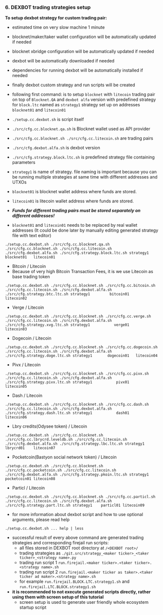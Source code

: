 ### 6. DEXBOT trading strategies setup

**To setup dexbot strategy for custom trading pair:**
  * estimated time on very slow machine 1 minute
  * blocknet/maker/taker wallet configuration will be automatically updated if needed
  * blocknet xbridge configuration will be automatically updated if needed
  * dexbot will be automatically downloaded if needed
  * dependencies for running dexbot will be automatically installed if needed
  * finally dexbot custom strategy and run scripts will be created
  
  * following first command: is to setup `blocknet` with `litecoin` trading pair on top of `Blocknet.QA` and `dexbot alfa` version with predefined strategy for `block.ltc` named as `strategy1` strategy set up on addresses `blocknet01` and `litecoin01`
  * `./setup.cc.dexbot.sh` is script itself
  * `./src/cfg.cc.blocknet.qa.sh` is Blocknet wallet used as API provider
  * `./src/cfg.cc.blocknet.sh ./src/cfg.cc.litecoin.sh` are trading pairs
  * `./src/cfg.dexbot.alfa.sh` is dexbot version
  * `./src/cfg.strategy.block.ltc.sh` is predefined strategy file containing parameters
  * `strategy1` is name of strategy. file naming is important because you can be running multiple strategies at same time with different addresses and UTXOs
  * `blocknet01` is blocknet wallet address where funds are stored.
  * `litecoin01` is litecoin wallet address where funds are stored.
  * ***Funds for different trading pairs must be stored separately on different addresses!***
  * `blocknet01` and `litecoin01` needs to be replaced by real wallet addresses (It could be done later by manually editing generated strategy file with text editor)
```
./setup.cc.dexbot.sh ./src/cfg.cc.blocknet.qa.sh ./src/cfg.cc.blocknet.sh ./src/cfg.cc.litecoin.sh ./src/cfg.dexbot.alfa.sh ./src/cfg.strategy.block.ltc.sh strategy1      blocknet01   litecoin01
```
  * Bitcoin / Litecoin
  * Because of very high Bitcoin Transaction Fees, it is we use Litecoin as base trading token
```
./setup.cc.dexbot.sh ./src/cfg.cc.blocknet.sh ./src/cfg.cc.bitcoin.sh ./src/cfg.cc.litecoin.sh ./src/cfg.dexbot.alfa.sh ./src/cfg.strategy.btc.ltc.sh strategy1         bitcoin01    litecoin02
```
  * Verge / Litecoin
```
./setup.cc.dexbot.sh ./src/cfg.cc.blocknet.sh ./src/cfg.cc.verge.sh ./src/cfg.cc.litecoin.sh ./src/cfg.dexbot.alfa.sh ./src/cfg.strategy.xvg.ltc.sh strategy1           verge01      litecoin03
```
  * Dogecoin / Litecoin
```
./setup.cc.dexbot.sh ./src/cfg.cc.blocknet.sh ./src/cfg.cc.dogecoin.sh ./src/cfg.cc.litecoin.sh ./src/cfg.dexbot.alfa.sh ./src/cfg.strategy.doge.ltc.sh strategy1       dogecoin01   litecoin04
```
  * Pivx / Litecoin
```
./setup.cc.dexbot.sh ./src/cfg.cc.blocknet.sh ./src/cfg.cc.pivx.sh ./src/cfg.cc.litecoin.sh ./src/cfg.dexbot.alfa.sh ./src/cfg.strategy.pivx.ltc.sh strategy1           pivx01       litecoin05
```
  * Dash / Litecoin
```
./setup.cc.dexbot.sh ./src/cfg.cc.blocknet.sh ./src/cfg.cc.dash.sh ./src/cfg.cc.litecoin.sh ./src/cfg.dexbot.alfa.sh ./src/cfg.strategy.dash.ltc.sh strategy1           dash01       litecoin06
```
  * Lbry credits(Odysee token) / Litecoin
```
./setup.cc.dexbot.sh ./src/cfg.cc.blocknet.sh ./src/cfg.cc.lbrycrd.leveldb.sh ./src/cfg.cc.litecoin.sh ./src/cfg.dexbot.alfa.sh ./src/cfg.strategy.lbc.ltc.sh strategy1 lbrycrd01    litecoin07
```
  * Pocketcoin(Bastyon social network token) / Litecoin
```
./setup.cc.dexbot.sh ./src/cfg.cc.blocknet.sh ./src/cfg.cc.pocketcoin.sh ./src/cfg.cc.litecoin.sh ./src/cfg.dexbot.alfa.sh ./src/cfg.strategy.pkoin.ltc.sh strategy1    pocketcoin01 litecoin08
```
  * Particl / Litecoin
```
./setup.cc.dexbot.sh ./src/cfg.cc.blocknet.sh ./src/cfg.cc.particl.sh ./src/cfg.cc.litecoin.sh ./src/cfg.dexbot.alfa.sh ./src/cfg.strategy.part.ltc.sh strategy1    particl01 litecoin09
```
  * for more information about dexbot script and how to use optional arguments, please read help
```
./setup.cc.dexbot.sh ... help | less
```

  * successful result of every above command are generated trading strategies and corresponding firejail run scripts:
    * all files stored in DEXBOT root directory at `/<DEXBOT root>/`
    * trading strategies as `./git.src/strategy_<maker ticker>_<taker ticker>_<strategy name>.py`
    * trading run script 1 `run.firejail.<maker ticker>.<taker ticker>.<strategy name>.sh`
    * trading run script 2 `run.firejail.<maker ticker as taker>.<taker ticker ad maker>.<strategy name>.sh`
    * for example `run.firejail.BLOCK.LTC.strategy1.sh` and `run.firejail.LTC.BLOCK.strategy1.sh`
  * **it is recommended to not execute generated scripts directly, rather using them with screen setup of this tutorial**
    * screen setup is used to generate user friendly whole ecosystem startup script
